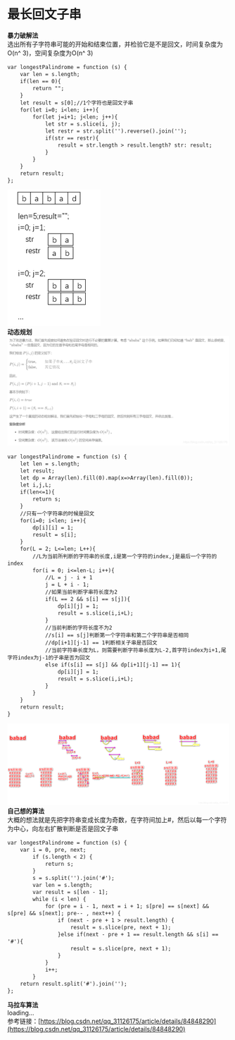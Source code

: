 # 最长回文子串
**暴力破解法**   
选出所有子字符串可能的开始和结束位置，并检验它是不是回文，时间复杂度为O(n^ 3)，空间复杂度为O(n^ 3)
```
var longestPalindrome = function (s) {
    var len = s.length;
    if(len == 0){
        return "";
    }
    let result = s[0];//1个字符也是回文子串
    for(let i=0; i<len; i++){
        for(let j=i+1; j<len; j++){
            let str = s.slice(i, j);
            let restr = str.split('').reverse().join('');
            if(str == restr){
                result = str.length > result.length? str: result;
            }
        }
    }
    return result;
};
```
![Alt text](picture/5_1.png)   
**动态规划**   
![Alt text](picture/5_3.png)   
```
var longestPalindrome = function (s) {
    let len = s.length;
    let result;
    let dp = Array(len).fill(0).map(x=>Array(len).fill(0));
    let i,j,L;
    if(len<=1){
        return s;
    }
    //只有一个字符串的时候是回文
    for(i=0; i<len; i++){
        dp[i][i] = 1;
        result = s[i];
    }
    for(L = 2; L<=len; L++){
        //L为当前所判断的字符串的长度,i是第一个字符的index,j是最后一个字符的index
        for(i = 0; i<=len-L; i++){
            //L = j - i + 1
            j = L + i - 1;
            //如果当前判断字串符长度为2
            if(L == 2 && s[i] == s[j]){
                dp[i][j] = 1;
                result = s.slice(i,i+L);
            }
            //当前判断的字符长度不为2
            //s[i] == s[j]判断第一个字符串和第二个字符串是否相同
            //dp[i+1][j-1] == 1判断相关子串是否回文
            //当前字符串长度为L，则需要判断字符串长度为L-2,首字符index为i+1,尾字符index为j-1的子串是否为回文
            else if(s[i] == s[j] && dp[i+1][j-1] == 1){
                dp[i][j] = 1;
                result = s.slice(i,i+L);
            }
        }
    }
    return result;
}
```
![Alt text](picture/5_2.png)   
**自己想的算法**   
大概的想法就是先把字符串变成长度为奇数，在字符间加上#，然后以每一个字符为中心，向左右扩散判断是否是回文子串
```
var longestPalindrome = function (s) {
    var i = 0, pre, next;
        if (s.length < 2) {
            return s;
        }
        s = s.split('').join('#');
        var len = s.length;
        var result = s[len - 1];
        while (i < len) {
            for (pre = i - 1, next = i + 1; s[pre] == s[next] && s[pre] && s[next]; pre-- , next++) {
                if (next - pre + 1 > result.length) {
                    result = s.slice(pre, next + 1);
                }else if(next - pre + 1 == result.length && s[i] == '#'){
                    result = s.slice(pre, next + 1);
                }
            }
            i++;
        }
    return result.split('#').join('');
};
```
**马拉车算法**   
loading...   
参考链接：[https://blog.csdn.net/qq_31126175/article/details/84848290](https://blog.csdn.net/qq_31126175/article/details/84848290)